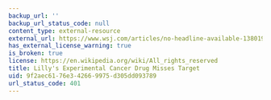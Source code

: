 ```yaml
---
backup_url: ''
backup_url_status_code: null
content_type: external-resource
external_url: https://www.wsj.com/articles/no-headline-available-1380196087
has_external_license_warning: true
is_broken: true
license: https://en.wikipedia.org/wiki/All_rights_reserved
title: Lilly's Experimental Cancer Drug Misses Target
uid: 9f2aec61-76e3-4266-9975-d305dd093789
url_status_code: 401
---
```

